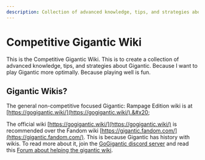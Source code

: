 ```yaml
---
description: Collection of advanced knowledge, tips, and strategies about Gigantic.
---
```


# Competitive Gigantic Wiki

This is the Competitive Gigantic Wiki. This is to create a collection of advanced knowledge, tips, and strategies about Gigantic. Because I want to play Gigantic more optimally. Because playing well is fun.

## Gigantic Wikis?

The general non-competitive focused Gigantic: Rampage Edition wiki is at [https://gogigantic.wiki/](https://gogigantic.wiki/).&#x20;

The official wiki [https://gogigantic.wiki/](https://gogigantic.wiki/) is recommended over the Fandom wiki [https://gigantic.fandom.com/](https://gigantic.fandom.com/). This is because Gigantic has history with wikis. To read more about it, join the [GoGigantic discord server](https://discord.gg/GoGigantic) and read this [Forum about helping the gigantic wiki](https://discord.com/channels/230415910991691776/1216116191068815522/1216116191068815522).&#x20;
